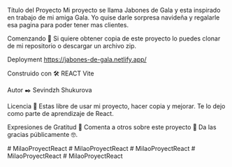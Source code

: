 
Título del Proyecto
Mi proyecto se llama Jabones de Gala y esta inspirado en trabajo de mi amiga Gala. Yo quise darle sorpresa navideña y regalarle esa pagina para poder tener mas clientes.

Comenzando 🚀
Si quiere obtener copia de este proyecto lo puedes clonar de mi repositorio o descargar un archivo zip.

Deployment
https://jabones-de-gala.netlify.app/

Construido con 🛠️
REACT Vite

Autor ✒️
Sevindzh Shukurova

Licencia 📄
Estas libre de usar mi proyecto, hacer copia y mejorar. Te lo dejo como parte de aprendizaje de React.

Expresiones de Gratitud 🎁
Comenta a otros sobre este proyecto 📢
Da las gracias públicamente 🤓.

#   M i l a o P r o y e c t R e a c t  
 #   M i l a o P r o y e c t R e a c t  
 #   M i l a o P r o y e c t R e a c t  
 #   M i l a o P r o y e c t R e a c t  
 #   M i l a o P r o y e c t R e a c t  
 